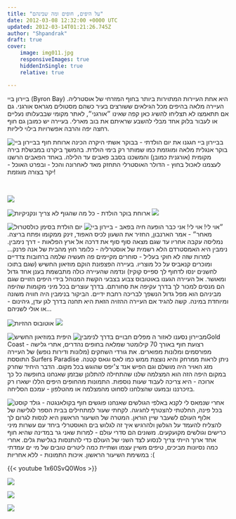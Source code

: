 ```yaml
---
title: "על היפים, חופים ומה שבינהם"
date: 2012-03-08 12:32:00 +0000 UTC
updated: 2012-03-14T01:21:26.745Z
author: "Shpandrak"
draft: true
cover:
    image: img011.jpg
    responsiveImages: true
    hiddenInSingle: true
    relative: true

---
```


ביירון ביי (Byron Bay) היא אחת העיירות המתוירות ביותר בחוף המזרחי של אוסטרליה. העיירה מלאה בהיפים מכל הגילאים ששורצים בעיר כשהם מסטולים מגראס אורגני. גם אם תתאמצו לא תצליחו להשיג כאן קפה שאינו ״אורגני״, לאתר מקומי שבבעלותו נעליים או לעבור בלוק אחד מבלי להשבע שראיתם את בוב מארלי. בעיירה יש כמובן גם חוף רחצה יפה והרבה אפשרויות בילוי ליליות.

![](img001.jpg "חוף בביירון ביי")
בביירון ביי חגגנו את יום הולדתי - בבוקר אשתי היקרה הכינה ארוחת בוקר אנגלית מלאה ומוגזמת כמו שמותר רק בימי הולדת. בהמשך ביקרנו במבשלת בירה מקומית (אורגנית כמובן) והמשכנו בסבב פאבים עד הלילה. באחד הפאבים הרשנו לעצמנו לאכול בחוץ - הדולר האוסטרלי התחזק מאד לאחרונה והכל - ובפרט האוכל - יקר בצורה מוגזמת!

 

![](img002.jpg)

![](img003.jpg "ארוחת בוקר הולדת - כל מה שהגוף לא צריך ונקניקיות")
![](img004.jpg)

![](img005.jpg "יום הולדת בסימן כולסטרול")
![](img006.jpg "הופעה חיה בפאב - ביירון ביי")
״אוי לי! אוי לי! אני כבר מאחר״ - אמר הארנבון, החזיר את השעון לכיס האפוד, זינק ממקומו ופתח בריצה. נמליסה עקבה אחריו עד שגם מצאה סוף סוף את דרכה אל ארץ הפלאות - דרך נימבין. נימבין היא האמסטרדם הלא רשמית של אוסטרליה - כלומר חוץ מהבית של אנה פרנק... למרות שזה לא חוקי בעליל - סוחרים מקיימים פה תעשיה שלמה ברחובות צדדיים ומוכרים קנאביס על כל מוצריו. בעיירה הפצפונת הוקם מוזיאון החשיש (שגם בתוכו לחשנים ינסו לדחוף לך ספייס קוקיז) ונדמה שהעיירה כולה מתבשמת בענן אחד גדול ומאושר. אל העיירה הגענו באוטובוס צבוע בצבעי הקשת המנוהל בידי היפים הזויים שגם הם מנסים למכור לך בדרך עקיפה את סחורתם. בדרך עוצרים בכל מיני מקומות שהיפה מביניהם הוא מפל גדול הנשפך לבריכה רחבת ידיים. הביקור בנימבין היה חוויה משונה ומיוחדת במינה. קשה להגיד אם העיירה ההזויה הזאת היא תחנה בדרך לגן עדן, גיהינום - או אולי לשניהם...

![](img007.jpg "אוטובוס ההזיות")
![](img008.jpg)

![](img009.jpg "היפית במוזיאון החשיש")
![](img010.jpg "מפלים חבויים בדרך לנימבין")
מביירון נסענו לאזור הGold Coast - רצועת חוף באורך 70 קילומטר שמלאה בחופים נהדרים, אתרי גלישה מפורסמים ומלונות מפוארים. את גורדי השחקים (מלונות ודירות נופש) של העיירה התוססת Surfers Paradise ניתן לראות ממרחק והיא נוצצת ממש כמו לאס וגאס קטנה. מזג האויר היה מושלם וגם הפיש אנד צ׳יפס שהוגש בכל מקום. הדבר היחיד שחרק במקום היפה הזה הוא המצלמה שלנו שהתחילה להתלונן שבזמן שאנחנו בחופשה כל כך ארוכה - היא צריכה לעבוד שעות נוספות. התמונות מהחופים היפים הללו ישארו רק בזיכרננו ובמעט שהצלחנו לסחוט מהמצלמה או מהטלפון - עמכם הסליחה.

![](img011.jpg "חוף בקולאנגטה - גולד קוסט")
אחרי שנמאס לי לקנא באלפי הגולשים שאנחנו פוגשים בכל פינה, החלטתי להצטרף לחגיגה. לקחתי שעור למתחילים בבית הספר לגלישה של אלוף העולם לשעבר שיין הוראן. המטרה של השיעור הראשון היא לנסות לגרום לך להצליח להעמד על הגלשן ולהרגיש איך זה לגלוש בים האוסטרלי ביחד עם עשרות מיני כרישים וגולשים מקועקעים. משונים הם סדרי עולם - למרות שאני גר במדינה שהיא חוף אחד ארוך הייתי צריך לנסוע לצד השני של העולם כדי להתנסות בגלישת גלים. אחרי כמה נסיונות מביכים, טיפים משיין עצמו ושתיית כמה ליטרים טובים של מי ים עמדתי במשימת השיעור הראשון. איכות התמונות - ללא אחריות :(

{{< youtube 1x60SvQ0Wos >}}

![](img012.jpg)

![](img013.jpg)

![](img014.jpg)
